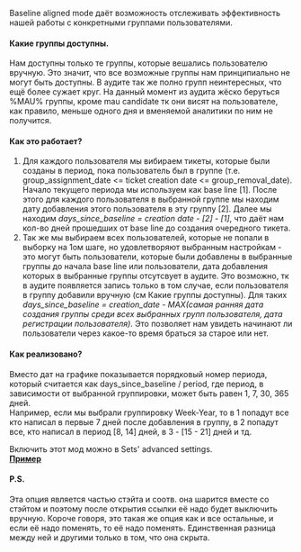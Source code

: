 Baseline aligned mode даёт возможность отслеживать эффективность нашей работы с конкретными группами пользователями.
#### Какие группы доступны.
Нам доступны только те группы, которые вешались пользователю вручную. Это значит, что все возможные группы нам принципиально не могут быть доступны. В аудите так же полно групп неинтересных, что ещё более сужает круг. На данный момент из аудита жёско беруться %MAU% группы, кроме mau candidate тк они висят на пользователе, как правило, меньше одного дня и вменяемой аналитики по ним не получится.
#### Как это работает?
1. Для каждого пользователя мы вибираем тикеты, которые были созданы в период, пока пользователь был в группе (т.е. group_assignment_date <= ticket creation date <= group_removal_date).<br>
 Начало текущего периода мы используем как base line [1].
 После этого для каждого пользователя в выбранной группе мы находим дату добавления этого пользователя в эту группу [2].
 Далее мы находим <i>days_since_baseline = creation date - [2] - [1]</i>, что даёт нам кол-во дней прошедших от base line до создания очередного тикета.
2. Так же мы выбираем всех пользователей, которые не попали в выборку на 1ом шаге, но удовлетворяют выбранным настройкам - это могут быть пользователи, которые были добавлены в выбранные группы до начала base line или пользователи, дата добавления которых в выбранные группы отсутсвует в аудите. Это возможно, тк в аудите появляется запись только в том случае, если пользователя в группу добавили вручную (см Какие группы доступны). Для таких <i>days_since_baseline = creation_date - MAX(самая ранняя дата создания группы среди всех выбранных групп пользователя, дата регистрации пользователя)</i>.
Это позволяет нам увидеть начинают ли пользователи через какое-то время браться за старое или нет.

#### Как реализовано?
Вместо дат на графике показывается порядковый номер периода, который считается как days_since_baseline / period, где период, в зависимости от выбранной группировки, может быть равен 1, 7, 30, 365 дней.<br>
Например, если мы выбрали группировку Week-Year, то в 1 попадут все кто написал в первые 7 дней после добавления в группу, в 2 попадут все, кто написал в период [8, 14] дней, в 3 - [15 - 21] дней и тд.

Включить этот мод можно в Sets' advanced settings.<br> 
[<b>Пример</b>](http://ubuntu-support.corp.devexpress.com/CustomersActivity/f9f33402796004f0016032527fdd9138)<br>
#### P.S.
Эта опция является частью стэйта и соотв. она шарится вместе со стэйтом и поэтому после открытия ссылки её надо будет выключить вручную. Короче говоря, это такая же опция как и все остальные, и если её надо поменять, то её надо поменять. Единственная разница между ней и другими только в том, что она скрыта.